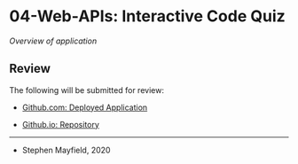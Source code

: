 # 04-Web-APIs: Interactive Code Quiz 

*Overview of application*

## Review

The following will be submitted for review:

* [Github.com: Deployed Application]()

* [Github.io: Repository](https://github.com/stmayfield/code-quiz)

- - -

- Stephen Mayfield, 2020
